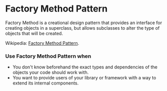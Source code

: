 # Factory Method Pattern

Factory Method is a creational design pattern that provides an interface for creating objects in a superclass, but allows subclasses to alter the type of objects that will be created.

Wikipedia: [Factory Method Pattern](https://en.wikipedia.org/wiki/Factory_method_pattern).

### Use Factory Method Pattern when

  * You don't know beforehand the exact types and dependencies of the objects your code should work with.
  * You want to provide users of your library or framework with a way to extend its internal components.
